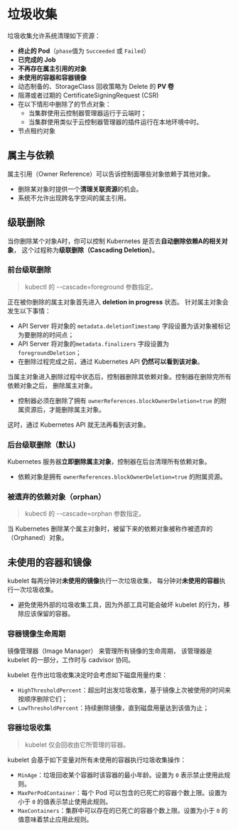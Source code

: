 # 垃圾收集

垃圾收集允许系统清理如下资源：

- **终止的 Pod**（`phase`值为 `Succeeded` 或 `Failed`）
- **已完成的 Job**
- **不再存在属主引用的对象**
- **未使用的容器和容器镜像**
- 动态制备的、StorageClass 回收策略为 Delete 的 **PV 卷**
- 阻滞或者过期的 CertificateSigningRequest (CSR)
- 在以下情形中删除了的节点对象：
  - 当集群使用云控制器管理器运行于云端时；
  - 当集群使用类似于云控制器管理器的插件运行在本地环境中时。
- 节点租约对象



## 属主与依赖

属主引用（Owner Reference）可以告诉控制面哪些对象依赖于其他对象。

- 删除某对象时提供一个**清理关联资源**的机会。
- 系统不允许出现跨名字空间的属主引用。



## 级联删除

当你删除某个对象A时，你可以控制 Kubernetes 是否去**自动删除依赖A的相关对象**， 这个过程称为**级联删除（Cascading Deletion）**。

### 前台级联删除

> kubectl 的 --cascade=foreground 参数指定。

正在被你删除的属主对象首先进入 **deletion in progress** 状态。 针对属主对象会发生以下事情：

- API Server 将对象的 `metadata.deletionTimestamp` 字段设置为该对象被标记为要删除的时间点；
- API Server 将对象的`metadata.finalizers` 字段设置为 `foregroundDeletion`；
- 在删除过程完成之前，通过 Kubernetes API **仍然可以看到该对象**。

当属主对象进入删除过程中状态后，控制器删除其依赖对象。控制器在删除完所有依赖对象之后， 删除属主对象。

- 控制器必须在删除了拥有 `ownerReferences.blockOwnerDeletion=true` 的附属资源后，才能删除属主对象。

这时，通过 Kubernetes API 就无法再看到该对象。

### 后台级联删除（默认)

Kubernetes 服务器**立即删除属主对象**，控制器在后台清理所有依赖对象。 

- 依赖对象是拥有 `ownerReferences.blockOwnerDeletion=true` 的附属资源。

### 被遗弃的依赖对象（orphan）

> kubectl 的 --cascade=orphan 参数指定。

当 Kubernetes 删除某个属主对象时，被留下来的依赖对象被称作被遗弃的（Orphaned）对象。



## 未使用的容器和镜像

kubelet 每两分钟对**未使用的镜像**执行一次垃圾收集， 每分钟对**未使用的容器**执行一次垃圾收集。 

- 避免使用外部的垃圾收集工具，因为外部工具可能会破坏 kubelet 的行为，移除应该保留的容器。

### 容器镜像生命周期

镜像管理器（Image Manager） 来管理所有镜像的生命周期， 该管理器是 kubelet 的一部分，工作时与 cadvisor 协同。

kubelet 在作出垃圾收集决定时会考虑如下磁盘用量约束：

- `HighThresholdPercent`：超出时出发垃圾收集，基于镜像上次被使用的时间来按顺序删除它们；
- `LowThresholdPercent`：持续删除镜像，直到磁盘用量达到该值为止；

### 容器垃圾收集

> kubelet 仅会回收由它所管理的容器。

kubelet 会基于如下变量对所有未使用的容器执行垃圾收集操作：

- `MinAge`：垃圾回收某个容器时该容器的最小年龄。设置为 `0` 表示禁止使用此规则。
- `MaxPerPodContainer`：每个 Pod 可以包含的已死亡的容器个数上限。设置为小于 `0` 的值表示禁止使用此规则。
- `MaxContainers`：集群中可以存在的已死亡的容器个数上限。设置为小于 `0` 的值意味着禁止应用此规则。